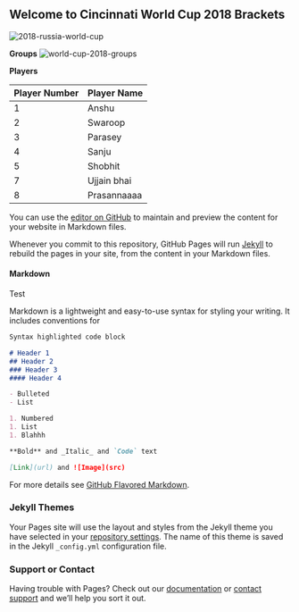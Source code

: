 ﻿## Welcome to Cincinnati World Cup 2018 Brackets
 
![2018-russia-world-cup](https://user-images.githubusercontent.com/38883585/39490598-639a5c58-4d57-11e8-9c1e-9b266432149a.jpg)
 
**Groups**
![world-cup-2018-groups](https://user-images.githubusercontent.com/38883585/39490656-8d3c31a8-4d57-11e8-80be-60e0859f435b.png)

**Players**

|**Player Number**|**Player Name**|
|-------------|-------------|
|1|Anshu|
|2|Swaroop|
|3|Parasey|
|4|Sanju |
|5|Shobhit|
|7|Ujjain bhai|
|8|Prasannaaaa|


You can use the [editor on GitHub](https://github.com/breadfan18/breadfan18.github.io/edit/master/README.md) to maintain and preview the content for your website in Markdown files.

Whenever you commit to this repository, GitHub Pages will run [Jekyll](https://jekyllrb.com/) to rebuild the pages in your site, from the content in your Markdown files.

#### Markdown
Test 

Markdown is a lightweight and easy-to-use syntax for styling your writing. It includes conventions for

```markdown
Syntax highlighted code block

# Header 1
## Header 2
### Header 3
#### Header 4

- Bulleted
- List

1. Numbered
1. List
1. Blahhh

**Bold** and _Italic_ and `Code` text

[Link](url) and ![Image](src)
```

For more details see [GitHub Flavored Markdown](https://guides.github.com/features/mastering-markdown/).

### Jekyll Themes

Your Pages site will use the layout and styles from the Jekyll theme you have selected in your [repository settings](https://github.com/breadfan18/breadfan18.github.io/settings). The name of this theme is saved in the Jekyll `_config.yml` configuration file.

### Support or Contact

Having trouble with Pages? Check out our [documentation](https://help.github.com/categories/github-pages-basics/) or [contact support](https://github.com/contact) and we’ll help you sort it out.


